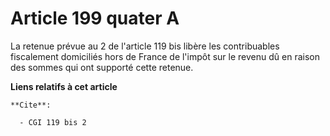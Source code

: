 # Article 199 quater A

La retenue prévue au 2 de l'article 119 bis libère les contribuables fiscalement domiciliés hors de France de l'impôt sur le
revenu dû en raison des sommes qui ont supporté cette retenue.

**Liens relatifs à cet article**

	**Cite**:

	  - CGI 119 bis 2

